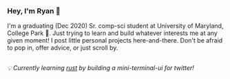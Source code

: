 ### Hey, I'm Ryan 🌴

I'm a graduating (Dec 2020) Sr. comp-sci student at University of Maryland, College Park 🐢.
Just trying to learn and build whatever interests me at any given moment!
I post little personal projects here-and-there. Don't be afraid to pop in, offer advice,
or just scroll by.

##

###### 💡  Currently learning [rust](https://www.rust-lang.org/) by building a mini-terminal-ui for twitter!

